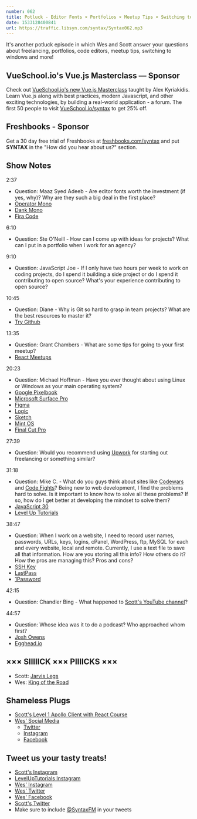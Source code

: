 ```yaml
---
number: 062
title: Potluck - Editor Fonts × Portfolios × Meetup Tips × Switching to Windows × Freelancing Sources
date: 1533128400841
url: https://traffic.libsyn.com/syntax/Syntax062.mp3
---
```


It's another potluck episode in which Wes and Scott answer your questions about freelancing, portfolios, code editors, meetup tips, switching to windows and more!

## VueSchool.io's Vue.js Masterclass — Sponsor

Check out [VueSchool.io's new Vue.js Masterclass](https://vueschool.io/) taught by Alex Kyriakidis. Learn Vue.js along with best practices, modern Javascript, and other exciting technologies, by building a real-world application - a forum. The first 50 people to visit [VueSchool.io/syntax](https://vueschool.io/syntax) to get 25% off.

## Freshbooks - Sponsor

Get a 30 day free trial of Freshbooks at [freshbooks.com/syntax](https://freshbooks.com/syntax) and put **SYNTAX** in the "How did you hear about us?" section.

## Show Notes

2:37

* Question: Maaz Syed Adeeb - Are editor fonts worth the investment (if yes, why)? Why are they such a big deal in the first place? 
* [Operator Mono](https://www.typography.com/fonts/operator/styles/)
* [Dank Mono](https://dank.sh/)
* [Fira Code](https://github.com/tonsky/FiraCode)

6:10

* Question: Ste O'Neill - How can I come up with ideas for projects? What can I put in a portfolio when I work for an agency?

9:10

* Question: JavaScript Joe - If I only have two hours per week to work on coding projects, do I spend it building a side project or do I spend it contributing to open source? What's your experience contributing to open source?  

10:45

* Question: Diane - Why is Git so hard to grasp in team projects? What are the best resources to master it?
* [Try Github](https://try.github.io/)

13:35 

* Question: Grant Chambers - What are some tips for going to your first meetup? 
* [React Meetups](https://www.meetup.com/topics/reactjs/?_cookie-check=PJfretbVZR3XexRA) 

20:23 

* Question: Michael Hoffman - Have you ever thought about using Linux or Windows as your main operating system? 
* [Google Pixelbook](https://store.google.com/us/product/google_pixelbook)
* [Microsoft Surface Pro](https://www.microsoft.com/en-us/p/surface-pro/8nkt9wttrbjk/lhl3?activetab=pivot%3aoverviewtab)
* [Figma](https://www.figma.com/)
* [Logic](https://www.apple.com/logic-pro/)
* [Sketch](https://www.sketchapp.com/)
* [Mint OS](https://www.linuxmint.com/)
* [Final Cut Pro](https://www.apple.com/final-cut-pro/)

27:39

* Question: Would you recommend using [Upwork](http://upwork.com) for starting out freelancing or something similar? 

31:18

* Question: Mike C. - What do you guys think about sites like [Codewars](https://www.codewars.com/) and [Code Fights](https://codefights.net/#/)? Being new to web development, I find the problems hard to solve. Is it important to know how to solve all these problems? If so, how do I get better at developing the mindset to solve them? 
* [JavaScript 30](https://javascript30.com/)
* [Level Up Tutorials](https://www.leveluptutorials.com/)

38:47

- Question: When I work on a website, I need to record user names, passwords, URLs, keys, logins, cPanel, WordPress, ftp, MySQL for each and every website, local and remote. 
  Currently, I use a text file to save all that information. How are you storing all this info? How others do it? How the pros are managing this? Pros and cons? 
- [SSH Key](https://wiki.archlinux.org/index.php/SSH_keys)
- [LastPass](https://www.lastpass.com/)
- [1Password](https://1password.com/)

42:15

- Question: Chandler Bing - What happened to [Scott's YouTube channel](https://www.youtube.com/channel/UCyU5wkjgQYGRB0hIHMwm2Sg)?

44:57

- Question: Whose idea was it to do a podcast? Who approached whom first?
- [Josh Owens](http://joshowens.me/)
- [Egghead.io](https://egghead.io/)

## ××× SIIIIICK ××× PIIIICKS ×××

* Scott: [Jarvis Legs](https://amzn.to/2ObNeNm)
* Wes: [King of the Road](https://www.viceland.com/en_us/show/king-of-the-road)

## Shameless Plugs

* [Scott's Level 1 Apollo Client with React Course](https://www.leveluptutorials.com/tutorials/level-1-apollo-client-with-react)
* [Wes' Social Media](https://wesbos.com/courses)
  * [Twitter](https://twitter.com/wesbos)
  * [Instagram](https://www.instagram.com/wesbos/)
  * [Facebook](https://www.facebook.com/wesbos.developer)

## Tweet us your tasty treats!

* [Scott's Instagram](https://www.instagram.com/stolinski/)
* [LevelUpTutorials Instagram](https://www.instagram.com/LevelUpTutorials/)
* [Wes' Instagram](https://www.instagram.com/wesbos/)
* [Wes' Twitter](https://twitter.com/wesbos)
* [Wes' Facebook](https://www.facebook.com/wesbos.developer)
* [Scott's Twitter](https://twitter.com/stolinski)
* Make sure to include [@SyntaxFM](https://twitter.com/SyntaxFM) in your tweets